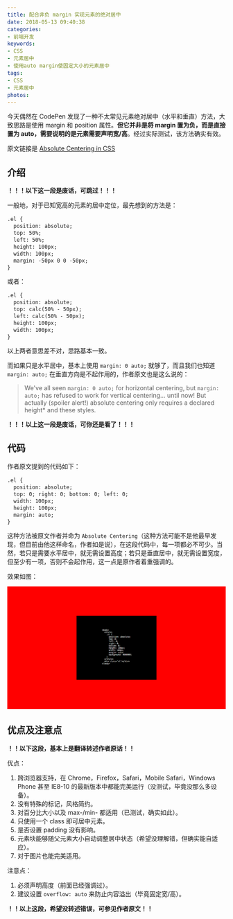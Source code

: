 ```yaml
---
title: 配合非负 margin 实现元素的绝对居中
date: 2018-05-13 09:40:38
categories:
- 前端开发
keywords:
- CSS
- 元素居中
- 使用auto margin使固定大小的元素居中
tags:
- CSS
- 元素居中
photos:
---
```


今天偶然在 CodePen 发现了一种不太常见元素绝对居中（水平和垂直）方法，大致思路是使用 margin 和 position 属性。**但它并非是将 margin 置为负，而是直接置为 auto，需要说明的是元素需要声明宽/高**。经过实际测试，该方法确实有效。

原文链接是 [Absolute Centering in CSS](https://s.codepen.io/shshaw/fullpage/gEiDt##)

<!-- more -->

## 介绍

**！！！以下这一段是废话，可跳过！！！**

一般地，对于已知宽高的元素的居中定位，最先想到的方法是：

```
.el {
  position: absolute;
  top: 50%;
  left: 50%;
  height: 100px;
  width: 100px;
  margin: -50px 0 0 -50px;
}
```

或者：

```
.el {
  position: absolute;
  top: calc(50% - 50px);
  left: calc(50% - 50px);
  height: 100px;
  width: 100px;
}
```

以上两者意思差不对，思路基本一致。

而如果只是水平居中，基本上使用 ``margin: 0 auto;`` 就够了，而且我们也知道 ``margin: auto;`` 在垂直方向是不起作用的，作者原文也是这么说的：

>We've all seen ``margin: 0 auto;`` for horizontal centering, but ``margin: auto;`` has refused to work for vertical centering... until now! But actually (spoiler alert!) absolute centering only requires a declared height* and these styles.

**！！！以上这一段是废话，可你还是看了！！！**

## 代码

作者原文提到的代码如下：

```
.el {
  position: absolute;
  top: 0; right: 0; bottom: 0; left: 0;
  width: 100px;
  height: 100px;
  margin: auto;
}
```

这种方法被原文作者并命为 ``Absolute Centering``（这种方法可能不是他最早发现，但目前由他这样命名，作者如是说），在这段代码中，每一项都必不可少。当然，若只是需要水平居中，就无需设置高度；若只是垂直居中，就无需设置宽度，但至少有一项，否则不会起作用，这一点是原作者着重强调的。

效果如图：

![Absolute Centering](https://raw.githubusercontent.com/Evandoz/blob/master/Web/centering.png)

## 优点及注意点

**！！以下这段，基本上是翻译转述作者原话！！**

优点：
1. 跨浏览器支持，在 Chrome，Firefox，Safari，Mobile Safari，Windows Phone 甚至 IE8-10 的最新版本中都能完美运行（没测试，毕竟没那么多设备）。
2. 没有特殊的标记，风格简约。
3. 对百分比大小以及 max-/min- 都适用（已测试，确实如此）。
4. 只使用一个 class 即可居中元素。
5. 是否设置 padding 没有影响。
6. 元素块能够随父元素大小自动调整居中状态（希望没理解错，但确实能自适应）。
7. 对于图片也能完美适用。

注意点：
1. 必须声明高度（前面已经强调过）。
2. 建议设置 ```overflow: auto``` 来防止内容溢出（毕竟固定宽/高）。

**！！以上这段，希望没转述错误，可参见作者原文！！**
